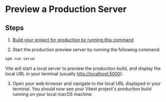 # Preview a Production Server

## Steps

1. [Build your project for production by running this command](/guide/building-for-production.html)

2. Start the production preview server by running the following command:

```bash
npm run serve
```

Vite will start a local server to preview the production build, and display the local URL in your terminal (usually [http://localhost:5000](http://localhost:5000)).

3. Open your web browser and navigate to the local URL displayed in your terminal. You should now see your Vitest project's production build running on your local macOS machine.
